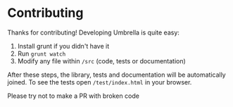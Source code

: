 # Contributing

Thanks for contributing! Developing Umbrella is quite easy:

1. Install grunt if you didn't have it
2. Run `grunt watch`
3. Modify any file within `/src` (code, tests or documentation)

After these steps, the library, tests and documentation will be automatically joined. To see the tests open `/test/index.html` in your browser.

Please try not to make a PR with broken code